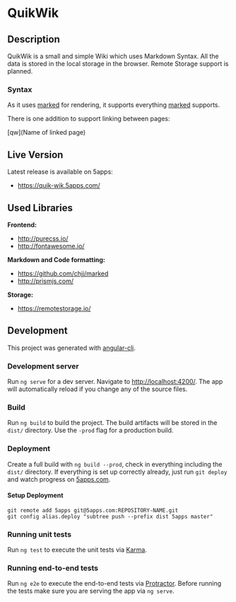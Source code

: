# QuikWik

## Description

QuikWik is a small and simple Wiki which uses Markdown Syntax. All the data is stored in the local storage in the browser. Remote Storage support is planned.

### Syntax

As it uses [marked](https://github.com/chjj/marked) for rendering, it supports everything [marked](https://github.com/chjj/marked) supports.

There is one addition to support linking between pages:

\[qw](Name of linked page)


## Live Version

Latest release is available on 5apps:
- https://quik-wik.5apps.com/


## Used Libraries

**Frontend:**
- http://purecss.io/
- http://fontawesome.io/

**Markdown and Code formatting:**
- https://github.com/chjj/marked
- http://prismjs.com/

**Storage:**
- https://remotestorage.io/


## Development

This project was generated with [angular-cli](https://github.com/angular/angular-cli).

### Development server
Run `ng serve` for a dev server. Navigate to [http://localhost:4200/](http://localhost:4200/). The app will automatically reload if you change any of the source files.

### Build

Run `ng build` to build the project. The build artifacts will be stored in the `dist/` directory. Use the `-prod` flag for a production build.

### Deployment

Create a full build with `ng build --prod`, check in everything including the `dist/` directory. If everything is set up correctly already, just run `git deploy` and watch progress on [5apps.com](https://5apps.com).

#### Setup Deployment

```
git remote add 5apps git@5apps.com:REPOSITORY-NAME.git
git config alias.deploy "subtree push --prefix dist 5apps master"
```

### Running unit tests

Run `ng test` to execute the unit tests via [Karma](https://karma-runner.github.io).

### Running end-to-end tests

Run `ng e2e` to execute the end-to-end tests via [Protractor](http://www.protractortest.org/).
Before running the tests make sure you are serving the app via `ng serve`.
